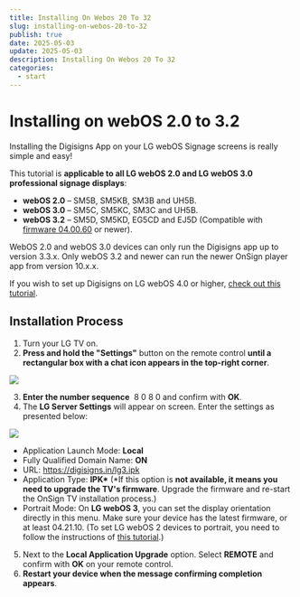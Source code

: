 ```yaml
---
title: Installing On Webos 20 To 32
slug: installing-on-webos-20-to-32
publish: true
date: 2025-05-03
update: 2025-05-03
description: Installing On Webos 20 To 32
categories:
  - start
---
```


Installing on webOS 2.0 to 3.2
==============================

Installing the Digisigns App on your LG webOS Signage screens is really simple and easy!

This tutorial is **applicable to all LG webOS 2.0 and LG webOS 3.0 professional signage displays**:

* **webOS 2.0** – SM5B, SM5KB, SM3B and UH5B.
* **webOS 3.0** – SM5C, SM5KC, SM3C and UH5B.
* **webOS 3.2** – SM5D, SM5KD, EG5CD and EJ5D (Compatible with [firmware 04.00.60](/02_player-installation/19_lg-webos/08_updating-lg-webos-firmware) or newer).

WebOS 2.0 and webOS 3.0 devices can only run the Digisigns app up to version 3.3.x. Only webOS 3.2 and newer can run the newer OnSign player app from version 10.x.x.

If you wish to set up Digisigns on LG webOS 4.0 or higher, [check out this tutorial](/02_player-installation/19_lg-webos/03_installing-on-webos-40-to-60).

Installation Process
--------------------

1. Turn your LG TV on.
2. **Press and hold the "Settings"** button on the remote control **until a rectangular box with a chat icon appears in the top-right corner**.

![](https://static.helpjuice.com/helpjuice_production/uploads/upload/image/23821/direct/1731511282946/how-to-install-onsign-tv-on-lg-webos-2-0-and-3-0_1.jpg)

3. **Enter the number sequence**  8 0 8 0 and confirm with **OK**.
4. The **LG Server Settings** will appear on screen. Enter the settings as presented below:

![](https://static.helpjuice.com/helpjuice_production/uploads/upload/image/23821/direct/1731511465920/how-to-install-onsign-tv-on-lg-webos-2-0-and-3-0_2.jpg)

* Application Launch Mode: **Local**
* Fully Qualified Domain Name: **ON**
* URL: https://digisigns.in/lg3.ipk 
* Application Type: **IPK\*** (\*If this option is **not available, it means you need to upgrade the TV's firmware**. Upgrade the firmware and re-start the OnSign TV installation process.)
* Portrait Mode: On **LG webOS 3**, you can set the display orientation directly in this menu. Make sure your device has the latest firmware, or at least 04.21.10. (To set LG webOS 2 devices to portrait, you need to follow the instructions of [this tutorial](/02_player-installation/19_lg-webos/05_rotating-screen-on-webos-20).)

5. Next to the **Local Application Upgrade** option. Select **REMOTE** and confirm with **OK** on your remote control.
6. **Restart your device when the message confirming completion appears**.
